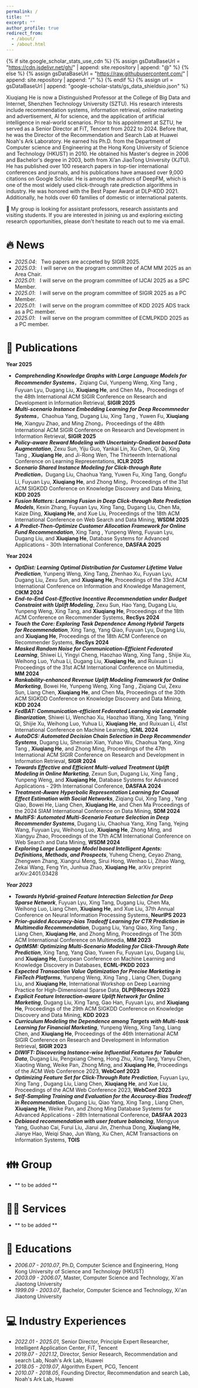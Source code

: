 ```yaml
---
permalink: /
title: ""
excerpt: ""
author_profile: true
redirect_from: 
  - /about/
  - /about.html
---
```


{% if site.google_scholar_stats_use_cdn %}
{% assign gsDataBaseUrl = "https://cdn.jsdelivr.net/gh/" | append: site.repository | append: "@" %}
{% else %}
{% assign gsDataBaseUrl = "https://raw.githubusercontent.com/" | append: site.repository | append: "/" %}
{% endif %}
{% assign url = gsDataBaseUrl | append: "google-scholar-stats/gs_data_shieldsio.json" %}

<span class='anchor' id='about-me'></span>

Xiuqiang He is now a Distinguished Professor at the College of Big Data and Internet, Shenzhen Technology University (SZTU).  His research interests include recommendation systems, information retrieval, online marketing and advertisement, AI for science, and the application of artificial intelligence in real-world scenarios. Prior to his appointment at SZTU, he served as a Senior Director at FiT, Tencent from 2022 to 2024. Before that, he was the Director of the Recommendation and Search Lab at Huawei Noah's Ark Laboratory. He earned his Ph.D. from the Department of Computer science and Engineering at the Hong Kong University of Science and Technology (HKUST) in 2010. He obtained his Master's degree in 2006 and Bachelor's degree in 2003, both from Xi’an JiaoTong University (XJTU). He has published over 100 research papers in top-tier international conferences and journals, and his publications have amassed over 9,000 citations on Google Scholar. He is among the authors of DeepFM, which is one of the most widely used click-through rate prediction algorithms in industry. He was honored with the Best Paper Award at DLP-KDD 2021. Additionally, he holds over 60 families of domestic or international patents. 

📣 My group is looking for assistant professors, research assistants and visiting students. If you are interested in joining us and exploring exicting research opportunities, please don't hesitate to reach out to me via email.

# 🔥 News
- *2025.04*: &nbsp; Two papers are accpeted by SIGIR 2025.
- *2025.03*: &nbsp; I will serve on the program committee of ACM MM 2025 as an Area Chair.
- *2025.01*: &nbsp; I will serve on the program committee of IJCAI 2025 as a SPC Member.
- *2025.01*: &nbsp; I will serve on the program committee of SIGIR 2025 as a PC Member.
- *2025.01*: &nbsp; I will serve on the program committee of KDD 2025 ADS track as a PC member.
- *2025.01*: &nbsp; I will serve on the program committee of ECMLPKDD 2025 as a PC member.

# 📝 Publications 
**Year 2025**

- ***Comprehending Knowledge Graphs with Large Language Models for Recommender Systems***，Ziqiang Cui, Yunpeng Weng, Xing Tang , Fuyuan Lyu, Dugang Liu, **Xiuqiang He**, and Chen Ma，Proceedings of the 48th International ACM SIGIR Conference on Research and Development in Information Retrieval, **SIGIR 2025**
- ***Multi-scenario Instance Embedding Learning for Deep Recommneder Systems***，Chaohua Yang, Dugang Liu, Xing Tang , Yuwen Fu, **Xiuqiang He**, Xiangyu Zhao, and Ming Zhong，Proceedings of the 48th International ACM SIGIR Conference on Research and Development in Information Retrieval, **SIGIR 2025**
- ***Policy-aware Reward Modeling with Uncertainty-Gradient based Data Augmentation***, Zexu Sun, Yiju Guo, Yankai Lin, Xu Chen, Qi Qi, Xing Tang , **Xiuqiang He**, and Ji-Rong Wen, The Thirteenth International Conference on Learning Representations, **ICLR 2025**
- ***Scenario Shared Instance Modeling for Click-through Rate Prediction***，Dugang Liu, Chaohua Yang, Yuwen Fu, Xing Tang, Gongfu Li, Fuyuan Lyu, **Xiuqiang He**, and Zhong Ming，Proceedings of the 31st ACM SIGKDD Conference on Knowledge Discovery and Data Mining, **KDD 2025**
- ***Fusion Matters: Learning Fusion in Deep Click-through Rate Prediction Models***, Kexin Zhang, Fuyuan Lyu, Xing Tang, Dugang Liu, Chen Ma, Kaize Ding, **Xiuqiang He**, and Xue Liu, Proceedings of the 18th ACM International Conference on Web Search and Data Mining, **WSDM 2025**
- ***A Predict-Then-Optimize Customer Allocation Framework for Online Fund Recommendation***, Xing Tang , Yunpeng Weng, Fuyuan Lyu, Dugang Liu, and **Xiuqiang He**, Database Systems for Advanced Applications - 30th International Conference, **DASFAA 2025**
  
**Year 2024**

- ***OptDist: Learning Optimal Distribution for Customer Lifetime Value Prediction***, Yunpeng Weng, Xing Tang, Zhenhao Xu, Fuyuan Lyu, Dugang Liu, Zexu Sun, and **Xiuqiang He**, Proceedings of the 33rd ACM International Conference on Information and Knowledge Management, **CIKM 2024**
- ***End-to-End Cost-Effective Incentive Recommendation under Budget Constraint with Uplift Modeling***, Zexu Sun, Hao Yang, Dugang Liu, Yunpeng Weng, Xing Tang, and **Xiuqiang He**, Proceedings of the 18th ACM Conference on Recommender Systems, **RecSys 2024**
- ***Touch the Core: Exploring Task Dependence Among Hybrid Targets for Recommendation***, Xing Tang, Yang Qiao, Fuyuan Lyu, Dugang Liu, and **Xiuqiang He**, Proceedings of the 18th ACM Conference on Recommender Systems, **RecSys 2024**
- ***Masked Random Noise for Communication-Efficient Federated Learning***, Shiwei Li, Yingyi Cheng, Haozhao Wang, Xing Tang , Shijie Xu, Weihong Luo, Yuhua Li, Dugang Liu, **Xiuqiang He**, and Ruixuan Li
Proceedings of the 31st ACM International Conference on Multimedia, **MM 2024**
- ***Rankability-enhanced Revenue Uplift Modeling Framework for Online Marketing***, Bowei He, Yunpeng Weng, Xing Tang , Ziqiang Cui, Zexu Sun, Liang Chen, **Xiuqiang He**, and Chen Ma, Proceedings of the 30th ACM SIGKDD Conference on Knowledge Discovery and Data Mining, **KDD 2024**
- ***FedBAT: Communication-efficient Federated Learning via Learnable Binarization***, Shiwei Li, Wenchao Xu, Haozhao Wang, Xing Tang, Yining Qi, Shijie Xu, Weihong Luo, Yuhua Li, **Xiuqiang He**, and Ruixuan Li, 41st International Conference on Machine Learning, **ICML 2024**
- ***AutoDCS: Automated Decision Chain Selection in Deep Recommender Systems***, Dugang Liu, Shenxian Xian, Yuhao Wu, Chaohua Yang, Xing Tang , **Xiuqiang He**, and Zhong Ming, Proceedings of the 47th International ACM SIGIR Conference on Research and Development in Information Retrieval, **SIGIR 2024**
- ***Towards Effective and Efficient Multi-valued Treatment Uplift Modeling in Online Marketing***, Zexun Sun, Dugang Liu, Xing Tang , Yunpeng Weng, and **Xiuqiang He**, Database Systems for Advanced Applications - 29th International Conference, **DASFAA 2024**
- ***Treatment-Aware Hyperbolic Representation Learning for Causal Effect Estimation with Social Networks***, Ziqiang Cui, Xing Tang , Yang Qiao, Bowei He, Liang Chen, **Xiuqiang He**, and Chen Ma
Proceedings of the 2024 SIAM International Conference on Data Mining, **SDM 2024**
- ***MultiFS: Automated Multi-Scenario Feature Selection in Deep Recommender Systems***, Dugang Liu, Chaohua Yang, Xing Tang, Yejing Wang, Fuyuan Lyu, Weihong Luo, **Xiuqiang He**, Zhong Ming, and Xiangyu Zhao, Proceedings of the 17th ACM International Conference on Web Search and Data Mining, **WSDM 2024**
- ***Exploring Large Language Model based Intelligent Agents: Definitions, Methods, and Prospects***, Yuheng Cheng, Ceyao Zhang, Zhengwen Zhang, Xiangrui Meng, Sirui Hong, Wenhao Li, Zihao Wang, Zekai Wang, Feng Yin, Junhua Zhao, **Xiuqiang He**, arXiv preprint arXiv:2401.03428

***Year 2023***

- ***Towards Hybrid-grained Feature Interaction Selection for Deep Sparse Network***, Fuyuan Lyu, Xing Tang, Dugang Liu, Chen Ma, Weihong Luo, Liang Chen, **Xiuqiang He**, and Xue Liu, 37th Annual Conference on Neural Information Processing Systems, **NeurIPS 2023**
- ***Prior-guided Accuracy-bias Tradeoff Learning for CTR Prediction in Multimedia Recommendation***, Dugang Liu, Yang Qiao, Xing Tang , Liang Chen, **Xiuqiang He**, and Zhong Ming, Proceedings of The 30th ACM International Conference on Multimedia, **MM 2023**
- ***OptMSM: Optimizing Multi-Scenario Modeling for Click-Through Rate Prediction***, Xing Tang, Yang Qiao, Yuwen Fu, Fuyuan Lyu, Dugang Liu, and **Xiuqiang He**, European Conference on Machine Learning and Knowledge Discovery in Databases, **ECML-PKDD 2023**
- ***Expected Transaction Value Optimization for Precise Marketing in FinTech Platforms***, Yunpeng Weng, Xing Tang , Liang Chen, Dugang Liu, and **Xiuqiang He**, International Workshop on Deep Learning Practice for High-Dimensional Sparse Data, **DLP@Recsys 2023**
- ***Explicit Feature Interaction-aware Uplift Network for Online Marketing***, Dugang Liu, Xing Tang, Gao Han, Fuyuan Lyu, and **Xiuqiang He**, Proceedings of the 29th ACM SIGKDD Conference on Knowledge Discovery and Data Mining, **KDD 2023**
- ***Curriculum Modeling the Dependence among Targets with Multi-task Learning for Financial Marketing***, Yunpeng Weng, Xing Tang, Liang Chen, and **Xiuqiang He**, Proceedings of the 46th International ACM SIGIR Conference on Research and Development in Information Retrieval, **SIGIR 2023**
- ***DIWIFT: Discovering Instance-wise Influential Features for Tabular Data***, Dugang Liu, Pengxiang Cheng, Hong Zhu, Xing Tang, Yanyu Chen, Xiaoting Wang, Weike Pan, Zhong Ming, and **Xiuqiang He**, Proceedings of the ACM Web Conference 2023, **WebConf 2023**
- ***Optimizing Feature Set for Click-Through Rate Prediction***, Fuyuan Lyu, Xing Tang , Dugang Liu, Liang Chen, **Xiuqiang He**, and Xue Liu, Proceedings of the ACM Web Conference 2023, **WebConf 2023**
- ***Self-Sampling Training and Evaluation for the Accuracy-Bias Tradeoff in Recommendation***, Dugang Liu, Qiao Yang, Xing Tang , Liang Chen, **Xiuqiang He**, Weike Pan, and Zhong Ming
Database Systems for Advanced Applications - 28th International Conference, **DASFAA 2023**
- ***Debiased recommendation with user feature balancing***, Mengyue Yang, Guohao Cai, Furui Liu, Jiarui Jin, Zhenhua Dong, **Xiuqiang He**, Jianye Hao, Weiqi Shao, Jun Wang, Xu Chen, ACM Transactions on Information Systems, **TOIS**

# 👪 Group
- ** to be added **

# 🧑‍💻 Services
- ** to be added **

# 📖 Educations
- *2006.07 - 2010.07*, Ph.D, Computer Science and Engineering, Hong Kong University of Science and Technology (HKUST)
- *2003.09 - 2006.07*, Master, Computer Science and Technology, Xi'an Jiaotong University
- *1999.09 - 2003.07*, Bachelor, Computer Science and Technology, Xi'an Jiaotong University

# 💻 Industry Experiences
- *2022.01 - 2025.01*, Senior Director, Principle Expert Researcher, Intelligent Application Center, FiT, Tencent
- *2019.07 - 2021.12*, Director, Senior Research, Recommendation and search Lab, Noah's Ark Lab, Huawei
- *2018.05 - 2019.07*, Algorithm Expert, PCG, Tencent
- *2010.07 - 2018.05*, Founding Director, Recommendation and search Lab, Noah's Ark Lab, Huawei
